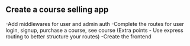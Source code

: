 ## Create a course selling app

 <!-- -Initialize a new Node.js project
 -Add Express, jsonwebtoken, mongoose to it as a dependency
 -Create index.js
 -Add route skeleton for user login, signup, purchase a course, sees all courses, sees the purchased courses course
 -Add routes for admin login, admin signup, create a course, delete a course, add course content.
 -Define the schema for User, Admin, Course, Purchase
 -Add a database (mongodb), use dotenv to store the database connection string -->
 -Add middlewares for user and admin auth
 -Complete the routes for user login, signup, purchase a course, see course (Extra points - Use express routing to better structure your routes)
 -Create the frontend